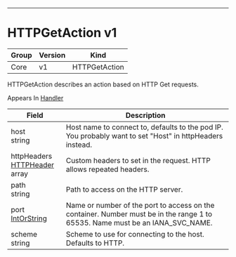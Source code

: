 

-----------
# HTTPGetAction v1



Group        | Version     | Kind
------------ | ---------- | -----------
Core | v1 | HTTPGetAction







HTTPGetAction describes an action based on HTTP Get requests.

<aside class="notice">
Appears In <a href="#handler-v1">Handler</a> </aside>

Field        | Description
------------ | -----------
host <br /> string | Host name to connect to, defaults to the pod IP. You probably want to set "Host" in httpHeaders instead.
httpHeaders <br /> [HTTPHeader](#httpheader-v1) array | Custom headers to set in the request. HTTP allows repeated headers.
path <br /> string | Path to access on the HTTP server.
port <br /> [IntOrString](#intorstring-intstr) | Name or number of the port to access on the container. Number must be in the range 1 to 65535. Name must be an IANA_SVC_NAME.
scheme <br /> string | Scheme to use for connecting to the host. Defaults to HTTP.






